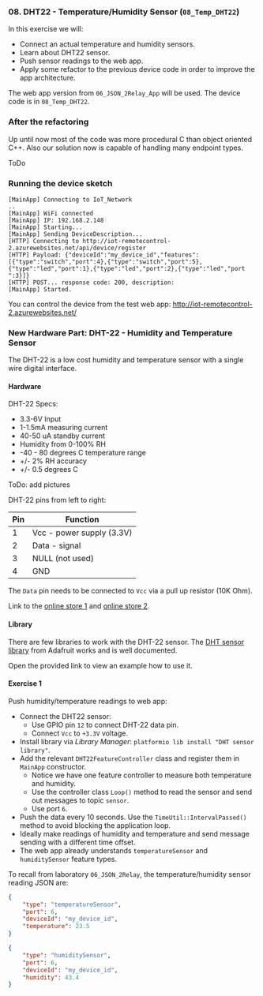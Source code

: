 ### 08. DHT22 - Temperature/Humidity Sensor (`08_Temp_DHT22`)

In this exercise we will:
* Connect an actual temperature and humidity sensors.
* Learn about DHT22 sensor.
* Push sensor readings to the web app.
* Apply some refactor to the previous device code in order to improve the app architecture.

The web app version from `06_JSON_2Relay_App` will be used.
The device code is in `08_Temp_DHT22`.

### After the refactoring

Up until now most of the code was more procedural C than object oriented C++. Also our solution now is capable of handling many endpoint types.

ToDo

### Running the device sketch

```
[MainApp] Connecting to IoT_Network
..
[MainApp] WiFi connected
[MainApp] IP: 192.168.2.148
[MainApp] Starting...
[MainApp] Sending DeviceDescription...
[HTTP] Connecting to http://iot-remotecontrol-2.azurewebsites.net/api/device/register
[HTTP] Payload: {"deviceId":"my_device_id","features":[{"type":"switch","port":4},{"type":"switch","port":5},{"type":"led","port":1},{"type":"led","port":2},{"type":"led","port
":3}]}
[HTTP] POST... response code: 200, description:
[MainApp] Started.
```

You can control the device from the test web app: http://iot-remotecontrol-2.azurewebsites.net/

### New Hardware Part: DHT-22 - Humidity and Temperature Sensor

The DHT-22 is a low cost humidity and temperature sensor with a single wire digital interface.

#### Hardware

DHT-22 Specs:
* 3.3-6V Input
* 1-1.5mA measuring current
* 40-50 uA standby current
* Humidity from 0-100% RH
* -40 - 80 degrees C temperature range
* +/- 2% RH accuracy
* +/- 0.5 degrees C

ToDo: add pictures

DHT-22 pins from left to right:

Pin | Function
----|----------
1   | Vcc - power supply (3.3V)
2   | Data - signal
3   | NULL (not used)
4   | GND

The `Data` pin needs to be connected to `Vcc` via a pull up resistor (10K Ohm).

Link to the [online store 1](http://elty.pl/pl/p/Czujnik-wilgotnosci-DHT22-AM2302/285) and [online store 2](https://botland.com.pl/content/142-arduino-i-obsluga-czujnika-temperatury-i-wilgotnosci-dht22).

#### Library

There are few libraries to work with the DHT-22 sensor. The [DHT sensor library](http://platformio.org/lib/show/19/DHT%20sensor%20library) from Adafruit works and is well documented.

Open the provided link to view an example how to use it.

#### Exercise 1

Push humidity/temperature readings to web app:
  * Connect the DHT22 sensor:
    * Use GPIO pin `12` to connect DHT-22 data pin.
    * Connect `Vcc` to `+3.3V` voltage.
  * Install library via *Library Manager*: `platformio lib install "DHT sensor library"`.
  * Add the relevant `DHT22FeatureController` class and register them in `MainApp` constructor.
    * Notice we have one feature controller to measure both temperature and humidity.
    * Use the controller class `Loop()` method to read the sensor and send out messages to topic `sensor`.
    * Use port `6`.
  * Push the data every 10 seconds. Use the `TimeUtil::IntervalPassed()` method to avoid blocking the application loop.
  * Ideally make readings of humidity and temperature and send message sending with a different time offset.  
  * The web app already understands `temperatureSensor` and `humiditySensor` feature types.

To recall from laboratory `06_JSON_2Relay`, the temperature/humidity sensor reading JSON are:

```json
{
	"type": "temperatureSensor",
	"port": 6,
	"deviceId": "my_device_id",
	"temperature": 23.5
}
```

```json
{
	"type": "humiditySensor",
	"port": 6,
	"deviceId": "my_device_id",
	"humidity": 43.4
}
```
